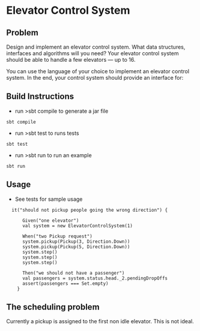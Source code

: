 # Elevator Control System

## Problem 
Design and implement an elevator control system. What data structures, interfaces and algorithms will you need? Your elevator control system should be able to handle a few elevators — up to 16.

You can use the language of your choice to implement an elevator control system. In the end, your control system should provide an interface for:

## Build Instructions
 * run >sbt compile to generate a jar file
 ```
 sbt compile
 ```
 * run >sbt test to runs tests
  ```
  sbt test
  ```
 * run >sbt run to run an example
  ```
  sbt run
  ```
## Usage
 * See tests for sample usage
 
```
  it("should not pickup people going the wrong direction") {

      Given("one elevator")
      val system = new ElevatorControlSystem(1)

      When("two Pickup request")
      system.pickup(Pickup(3, Direction.Down))
      system.pickup(Pickup(5, Direction.Down))
      system.step()
      system.step()
      system.step()

      Then("we should not have a passenger")
      val passengers = system.status.head._2.pendingDropOffs
      assert(passengers === Set.empty)
    }
``` 
    
## The scheduling problem
Currently a pickup is assigned to the first non idle elevator.  This is not ideal.